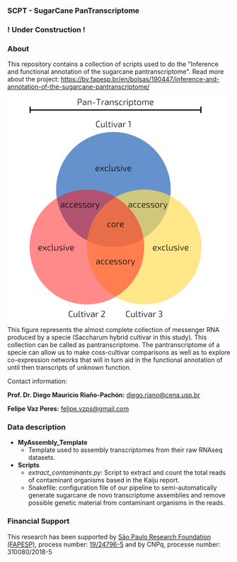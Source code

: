 ### SCPT - SugarCane PanTranscriptome
### ! Under Construction !
### About
This repository contains a collection of scripts used to do the "Inference and functional annotation of the sugarcane pantranscriptome". Read more about the project: https://bv.fapesp.br/en/bolsas/190447/inference-and-annotation-of-the-sugarcane-pantranscriptome/

![Pan-Transcriptome](/images/CREATIVE.png)

This figure represents the almost complete collection of messenger RNA produced by a specie (Saccharum hybrid cultivar in this study). This collection can be called as pantranscriptome. The pantranscriptome of a specie can allow us to make coss-cultivar comparisons as well as to explore co-expression networks that will in turn aid in the functional annotation of until then transcripts of unknown function.

Contact information:

**Prof. Dr. Diego Mauricio Riaño-Pachón:** diego.riano@cena.usp.br  

**Felipe Vaz Peres:** felipe.vzps@gmail.com

### Data description
* **MyAssembly_Template**
  * Template used to assembly transcriptomes from their raw RNAseq datasets.
* **Scripts**
  * *extract_contaminants.py*: Script to extract and count the total reads of contaminant organisms based in the Kaiju report.
  * Snakefile: configuration file of our pipeline to semi-automatically generate sugarcane de novo transcriptome assemblies and remove possible genetic material from contaminant organisms in the reads. 


### Financial Support
This research has been supported by [São Paulo Research Foundation (FAPESP)](http://www.fapesp.br/en/), process number: [19/24796-5](https://bv.fapesp.br/en/bolsas/190447/inference-and-annotation-of-the-sugarcane-pantranscriptome/) and by CNPq, processe number: 310080/2018-5
